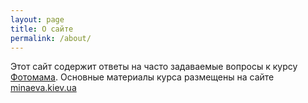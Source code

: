 ```yaml
---
layout: page
title: О сайте
permalink: /about/
---
```


Этот сайт содержит ответы на часто задаваемые вопросы к курсу [Фотомама](http://minaeva.kiev.ua/photomama/).
Основные материалы курса размещены на сайте [minaeva.kiev.ua](http://minaeva.kiev.ua/)
